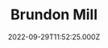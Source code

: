 ---
date: 2022-09-29T11:52:25.000Z
title: Brundon Mill
latitude: 52.04660363060695
longitude: 0.7193230293667174
category: checkin
---